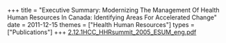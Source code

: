 +++
title = "Executive Summary: Modernizing The Management Of Health Human Resources In Canada: Identifying Areas For Accelerated Change"
date = 2011-12-15
themes = ["Health Human Resources"]
types = ["Publications"]
+++
[2.12.1HCC_HHRsummit_2005_ESUM_eng.pdf](/files/2.12.1HCC_HHRsummit_2005_ESUM_eng.pdf)

